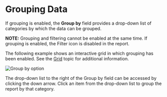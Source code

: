 # Grouping Data

If grouping is enabled, the **Group by** field provides a drop-down list of categories by which the
data can be grouped.

**NOTE:** Grouping and filtering cannot be enabled at the same time. If grouping is enabled, the
Filter icon is disabled in the report.

The following example shows an interactive grid in which grouping has been enabled. See the
[Grid](/docs/accessanalyzer/12.0/administration/reporting/wizard/widgets.md#grid) topic for additional information.

![Group by option](/img/product_docs/accessanalyzer/admin/report/interactivegrids/groupby.webp)

The drop-down list to the right of the Group by field can be accessed by clicking the down arrow.
Click an item from the drop-down list to group the report by that category.
